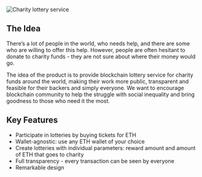![Charity lottery service](https://i.imgur.com/6aQppBN.png)

## The Idea

There’s a lot of people in the world, who needs help, and there are some who are willing to offer this help. 
However, people are often hesitant to donate to charity funds - they are not sure about where their money would go.

The idea of the product is to provide blockchain lottery service for charity funds around the world, making their work more public, transparent and feasible for their backers and simply everyone. We want to encourage blockchain community to help the struggle with social inequality and bring goodness to those who need it the most.

## Key Features

*   Participate in lotteries by buying tickets for ETH
*   Wallet-agnostic: use any ETH wallet of your choice
*   Create lotteries with individual parameters: reward amount and amount of ETH that goes to charity
*   Full transparency - every transaction can be seen by everyone
*   Remarkable design
